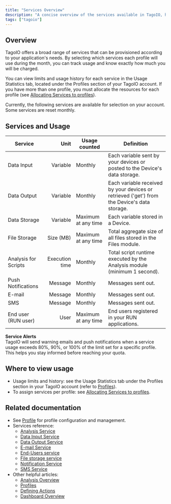```yaml
---
title: "Services Overview"
description: "A concise overview of the services available in TagoIO, how usage is measured, and where to view limits and history for each service."
tags: ["tagoio"]
---
```

## Overview

TagoIO offers a broad range of services that can be provisioned according to your application's needs. By selecting which services each profile will use during the month, you can track usage and know exactly how much you will be charged.

You can view limits and usage history for each service in the Usage Statistics tab, located under the Profiles section of your TagoIO account. If you have more than one profile, you must allocate the resources for each profile (see [Allocating Services to profiles](../services/allocating-services-to-profiles)).

Currently, the following services are available for selection on your account. Some services are reset monthly.

## Services and Usage

| Service | Unit | Usage counted | Definition |
|---|---:|---|---|
| Data Input | Variable | Monthly | Each variable sent by your devices or posted to the Device's data storage. |
| Data Output | Variable | Monthly | Each variable received by your devices or retrieved ('get') from the Device's data storage. |
| Data Storage | Variable | Maximum at any time | Each variable stored in a Device. |
| File Storage | Size (MB) | Maximum at any time | Total aggregate size of all files stored in the Files module. |
| Analysis for Scripts | Execution time | Monthly | Total script runtime executed by the Analysis module (minimum 1 second). |
| Push Notifications | Message | Monthly | Messages sent out. |
| E-mail | Message | Monthly | Messages sent out. |
| SMS | Message | Monthly | Messages sent out. |
| End user (RUN user) | User | Maximum at any time | End users registered in your RUN applications. |

**Service Alerts**  
TagoIO will send warning emails and push notifications when a service usage exceeds 80%, 90%, or 100% of the limit set for a specific profile. This helps you stay informed before reaching your quota.

## Where to view usage

- Usage limits and history: see the Usage Statistics tab under the Profiles section in your TagoIO account (refer to [Profiles](../account/profiles)).
- To assign services per profile: see [Allocating Services to profiles](../services/allocating-services-to-profiles).

## Related documentation

- See [Profile](../account/profiles) for profile configuration and management.
- Services reference:
  - [Analysis Service](/docs/tagoio/analysis/analysis-service)
  - [Data Input Service](../services/data-input-service)
  - [Data Output Service](../services/data-output-service)
  - [E-mail Service](../services/e-mail-service)
  - [End-Users service](../services/end-users-service)
  - [File storage service](../services/file-storage-service)
  - [Notification Service](../services/notification-service)
  - [SMS Service](../services/sms-service)
- Other helpful articles:
  - [Analysis Overview](/docs/tagoio/analysis/)
  - [Profiles](../account/profiles)
  - [Defining Actions](/docs/tagoio/actions/)
  - [Dashboard Overview](/docs/tagoio/dashboards/)

<!-- Image placeholder removed for build -->